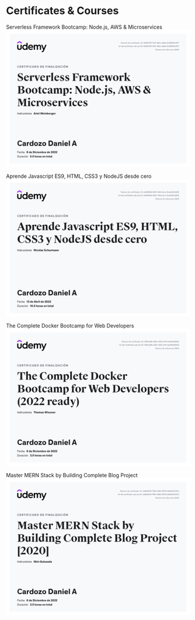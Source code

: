 # Certificates & Courses

Serverless Framework Bootcamp: Node.js, AWS & Microservices 
[![Serverless](./Udemy/UC-f3d64705-7b21-48bc-a6a0-0e39553e7517.jpg)](https://www.udemy.com/certificate/UC-f3d64705-7b21-48bc-a6a0-0e39553e7517/)

 Aprende Javascript ES9, HTML, CSS3 y NodeJS desde cero
[![JS](./Udemy/UC-edb6846d-2061-45c5-bccc-6ca0a15c2236.jpg)](https://www.udemy.com/certificate/UC-edb6846d-2061-45c5-bccc-6ca0a15c2236/)

The Complete Docker Bootcamp for Web Developers
[![Docker](./Udemy/UC-046cddf0-d34e-4100-a14f-1ae184e509e9.jpg)
](https://www.udemy.com/certificate/UC-046cddf0-d34e-4100-a14f-1ae184e509e9/)

 Master MERN Stack by Building Complete Blog Project
[![MERN](./Udemy/UC-dd9b8433-758f-4d90-8679-fd545e57e07a.jpg)](https://www.udemy.com/certificate/UC-dd9b8433-758f-4d90-8679-fd545e57e07a/)
